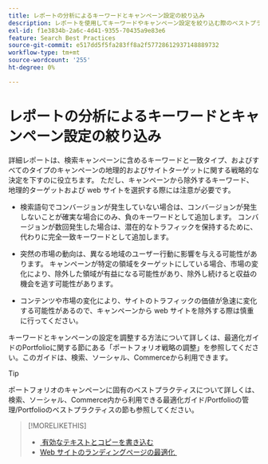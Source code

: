 ```yaml
---
title: レポートの分析によるキーワードとキャンペーン設定の絞り込み
description: レポートを使用してキーワードやキャンペーン設定を絞り込む際のベストプラクティスについて説明します。
exl-id: f1e3834b-2a6c-4d41-9355-70435a9e83e6
feature: Search Best Practices
source-git-commit: e517dd5f5fa283ff8a2f57728612937148889732
workflow-type: tm+mt
source-wordcount: '255'
ht-degree: 0%

---
```


# レポートの分析によるキーワードとキャンペーン設定の絞り込み

詳細レポートは、検索キャンペーンに含めるキーワードと一致タイプ、およびすべてのタイプのキャンペーンの地理的およびサイトターゲットに関する戦略的な決定を下すのに役立ちます。 ただし、キャンペーンから除外するキーワード、地理的ターゲットおよび web サイトを選択する際には注意が必要です。

* 検索語句でコンバージョンが発生していない場合は、コンバージョンが発生しないことが確実な場合にのみ、負のキーワードとして追加します。 コンバージョンが数回発生した場合は、潜在的なトラフィックを保持するために、代わりに完全一致キーワードとして追加します。

* 突然の市場の動向は、異なる地域のユーザー行動に影響を与える可能性があります。 キャンペーンが特定の領域をターゲットにしている場合、市場の変化により、除外した領域が有益になる可能性があり、除外し続けると収益の機会を逃す可能性があります。

* コンテンツや市場の変化により、サイトのトラフィックの価値が急速に変化する可能性があるので、キャンペーンから web サイトを除外する際は慎重に行ってください。

キーワードとキャンペーンの設定を調整する方法について詳しくは、最適化ガイドのPortfolioに関する節にある「ポートフォリオ戦略の調整」を参照してください。このガイドは、検索、ソーシャル、Commerceから利用できます。<!-- verify convention for referencing Optimization Guide here -->

>[!TIP]
>
>ポートフォリオのキャンペーンに固有のベストプラクティスについて詳しくは、検索、ソーシャル、Commerce内から利用できる最適化ガイド/Portfolioの管理/Portfolioのベストプラクティスの節も参照してください。<!-- verify convention for referencing Optimization Guide here -->

>[!MORELIKETHIS]
>
>* [&#x200B; 有効なテキストとコピーを書き込む &#x200B;](best-practices-write.md)
>* [Web サイトのランディングページの最適化 &#x200B;](best-practices-optimize.md)
